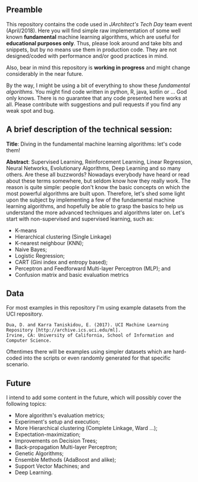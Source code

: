 ## Preamble
 
This repository contains the code used in *JArchitect's Tech Day* team event (April/2018).
Here you will find simple raw implementation of some well known **fundamental** machine learning algorithms,
which are useful for **educational purposes only**. Thus, please look around and take bits and snippets,
but by no means use them in production code. They are not designed/coded with performance and/or good practices in mind.

Also, bear in mind this repository is **working in progress** and might change considerably in the near future.

By the way, I might be using a bit of everything to show these *fundamental algorithms*.
You might find code written in python, R, java, kotlin or ... God only knows.
There is no guarantee that any code presented here works at all.
Please contribute with suggestions and pull requests if you find any weak spot and bug.

## A brief description of the technical session:

**Title**: Diving in the fundamental machine learning algorithms: let's code them!

**Abstract**: Supervised Learning, Reinforcement Learning, Linear Regression, Neural Networks, Evolutionary Algorithms,
Deep Learning and so many others. Are these all buzzwords? Nowadays everybody have heard or read about these terms somewhere,
but seldom know how they really work. The reason is quite simple: people don't know the basic concepts on which 
the most powerful algorithms are built upon. Therefore, let's shed some light upon the subject by implementing 
a few of the fundamental machine learning algorithms, and hopefully be able to grasp the basics to help us understand
the more advanced techniques and algorithms later on. Let's start with non-supervised and supervised learning, such as:

  - K-means
  - Hierarchical clustering (Single Linkage)
  - K-nearest neighbour (KNN);
  - Naive Bayes;
  - Logistic Regression;
  - CART (Gini index and entropy based); 
  - Perceptron and Feedforward Multi-layer Perceptron (MLP); and
  - Confusion matrix and basic evaluation metrics
  
  
## Data

For most examples in this repository I'm using example datasets from the UCI repository.

    Dua, D. and Karra Taniskidou, E. (2017). UCI Machine Learning Repository [http://archive.ics.uci.edu/ml]. 
    Irvine, CA: University of California, School of Information and Computer Science.

Oftentimes there will be examples using simpler datasets which are hard-coded into the scripts or 
even randomly generated for that specific scenario.
 

  
## Future
I intend to add some content in the future, which will possibly cover the following topics:
  
  - More algorithm's evaluation metrics;
  - Experiment's setup and execution;
  - More Hierarchical clustering (Complete Linkage, Ward ...);
  - Expectation-maximization;
  - Improvements on Decision Trees;
  - Back-propagation Multi-layer Perceptron;
  - Genetic Algorithms;
  - Ensemble Methods (AdaBoost and alike);
  - Support Vector Machines; and
  - Deep Learning.






